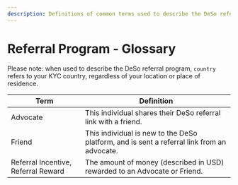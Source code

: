 ```yaml
---
description: Definitions of common terms used to describe the DeSo referral program.
---
```


# Referral Program - Glossary

Please note: when used to describe the DeSo referral program, `country` refers to your KYC country, regardless of your location or place of residence.

| Term                                | Definition                                                                                 |
| ----------------------------------- | ------------------------------------------------------------------------------------------ |
| Advocate                            | This individual shares their DeSo referral link with a friend.                             |
| Friend                              | This individual is new to the DeSo platform, and is sent a referral link from an advocate. |
| Referral Incentive, Referral Reward | The amount of money (described in USD) rewarded to an Advocate or Friend.                  |

